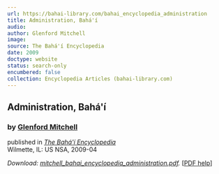 ```yaml
---
url: https://bahai-library.com/bahai_encyclopedia_administration
title: Administration, Bahá'í
audio: 
author: Glenford Mitchell
image: 
source: The Bahá'í Encyclopedia
date: 2009
doctype: website
status: search-only
encumbered: false
collection: Encyclopedia Articles (bahai-library.com)
---
```



## Administration, Bahá'í

### by [Glenford Mitchell](https://bahai-library.com/author/Glenford+Mitchell)

published in [_The Bahá'í Encyclopedia_](https://bahai-library.com/series/BE)  
Wilmette, IL: US NSA, 2009-04


_Download: [mitchell\_bahai\_encyclopedia_administration.pdf](https://bahai-library.com/pdf/m/mitchell_bahai_encyclopedia_administration.pdf)._ \[[PDF help](https://bahai-library.com/pdf/)\]